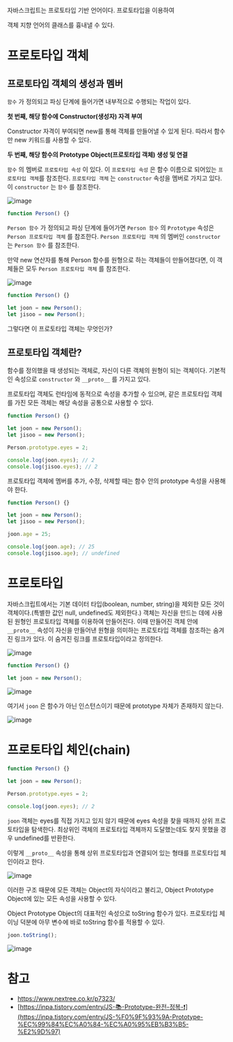 자바스크립트는 프로토타입 기반 언어이다. 프로토타입을 이용하여

객체 지향 언어의 클래스를 흉내낼 수 있다.

# 프로토타입 객체

## 프로토타입 객체의 생성과 멤버

`함수` 가 정의되고 파싱 단계에 들어가면 내부적으로 수행되는 작업이 있다.

**첫 번째, 해당 함수에 Constructor(생성자) 자격 부여**

Constructor 자격이 부여되면 new를 통해 객체를 만들어낼 수 있게 된다. 따라서 함수만 new 키워드를 사용할 수 있다.

**두 번째, 해당 함수의 Prototype Object(프로토타입 객체) 생성 및 연결**

`함수` 의 멤버로 `프로토타입 속성` 이 있다. 이 `프로토타입 속성` 은 함수 이름으로 되어있는 `프로토타입 객체`를 참조한다. `프로토타입 객체` 는 `constructor` 속성을 멤버로 가지고 있다. 이 `constructor` 는 `함수` 를 참조한다.

![image](https://github.com/user-attachments/assets/5372bab8-db49-49f7-b2ac-5058052266d7)

```jsx
function Person() {}
```

`Person 함수` 가 정의되고 파싱 단계에 들어가면 `Person 함수` 의 `Prototype` 속성은 `Person 프로토타입 객체` 를 참조한다. `Person 프로토타입 객체` 의 멤버인 `constructor` 는 `Person 함수` 를 참조한다.

만약 new 연산자를 통해 Person 함수를 원형으로 하는 객체들이 만들어졌다면, 이 객체들은 모두 `Person 프로토타입 객체` 를 참조한다.

![image](https://github.com/user-attachments/assets/a5663afd-dab7-46e9-933b-cadd2acb2fb5)

```jsx
function Person() {}

let joon = new Person();
let jisoo = new Person();
```

그렇다면 이 프로토타입 객체는 무엇인가?

## 프로토타입 객체란?

함수를 정의했을 때 생성되는 객체로, 자신이 다른 객체의 원형이 되는 객체이다. 기본적인 속성으로 `constructor` 와 `__proto__` 를 가지고 있다.

프로토타입 객체도 런타임에 동적으로 속성을 추가할 수 있으며, 같은 프로토타입 객체를 가진 모든 객체는 해당 속성을 공통으로 사용할 수 있다.

```jsx
function Person() {}

let joon = new Person();
let jisoo = new Person();

Person.prototype.eyes = 2;

console.log(joon.eyes); // 2
console.log(jisoo.eyes); // 2
```

프로토타입 객체에 멤버를 추가, 수정, 삭제할 때는 함수 안의 prototype 속성을 사용해야 한다.

```jsx
function Person() {}

let joon = new Person();
let jisoo = new Person();

joon.age = 25;

console.log(joon.age); // 25
console.log(jisoo.age); // undefined
```

# 프로토타입

자바스크립트에서는 기본 데이터 타입(boolean, number, string)을 제외한 모든 것이 객체이다.(특별한 값인 null, undefined도 제외한다.) 객체는 자신을 만드는 데에 사용된 원형인 프로토타입 객체를 이용하여 만들어진다. 이때 만들어진 객체 안에 `__proto__` 속성이 자신을 만들어낸 원형을 의미하는 프로토타입 객체를 참조하는 숨겨진 링크가 있다. 이 숨겨진 링크를 프로토타입이라고 정의한다.

![image](https://github.com/user-attachments/assets/dccf3e29-f998-429a-ab87-a57ca167334e)

```jsx
function Person() {}

let joon = new Person();
```

![image](https://github.com/user-attachments/assets/78b1d6e1-80dd-4416-8d62-bf2359a76959)

여기서 `joon` 은 함수가 아닌 인스턴스이기 때문에 prototype 자체가 존재하지 않는다.

![image](https://github.com/user-attachments/assets/e91ffe47-6bf6-4963-8cfb-75c5b2599f92)

# 프로토타입 체인(chain)

```jsx
function Person() {}

let joon = new Person();

Person.prototype.eyes = 2;

console.log(joon.eyes); // 2
```

`joon` 객체는 eyes를 직접 가지고 있지 않기 때문에 eyes 속성을 찾을 때까지 상위 프로토타입을 탐색한다. 최상위인 객체의 프로토타입 객체까지 도달했는데도 찾지 못했을 경우 undefined를 반환한다.

이렇게 `__proto__` 속성을 통해 상위 프로토타입과 연결되어 있는 형태를 프로토타입 체인이라고 한다.

![image](https://github.com/user-attachments/assets/4e18982d-ecb5-4350-950c-c07c84ceaac0)

이러한 구조 때문에 모든 객체는 Object의 자식이라고 불리고, Object Prototype Object에 있는 모든 속성을 사용할 수 있다.

Object Prototype Object의 대표적인 속성으로 toString 함수가 있다. 프로토타입 체이닝 덕분에 아무 변수에 바로 toString 함수를 적용할 수 있다.

```jsx
joon.toString();
```

![image](https://github.com/user-attachments/assets/db765a23-ba83-42c1-b51c-a9673d2961ce)

# 참고

- https://www.nextree.co.kr/p7323/
- [https://inpa.tistory.com/entry/JS-📚-Prototype-완전-정복-❗](https://inpa.tistory.com/entry/JS-%F0%9F%93%9A-Prototype-%EC%99%84%EC%A0%84-%EC%A0%95%EB%B3%B5-%E2%9D%97)
